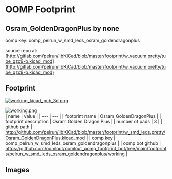 # OOMP Footprint  
## Osram_GoldenDragonPlus  by none  
  
oomp key: oomp_pelrun_w_smd_leds_osram_goldendragonplus  
  
source repo at: [http://gitlab.com/pelrun/libKiCad/blob/master/footprint/w_vacuum.pretty/tube_gzc9-b.kicad_mod](http://gitlab.com/pelrun/libKiCad/blob/master/footprint/w_vacuum.pretty/tube_gzc9-b.kicad_mod)  
## Footprint  
  
[![working_kicad_pcb_3d.png](working_kicad_pcb_3d_600.png)](working_kicad_pcb_3d.png)  
  
[![working.png](working_600.png)](working.png)  
| name | value | 
| --- | --- | 
| footprint name | Osram_GoldenDragonPlus | 
| footprint description | Osram Golden Dragon Plus | 
| number of pads | 3 | 
| github path | http://github.com/pelrun/libKiCad/blob/master/footprint/w_smd_leds.pretty/Osram_GoldenDragonPlus.kicad_mod | 
| oomp key | oomp_pelrun_w_smd_leds_osram_goldendragonplus | 
| oomp bot github | https://github.com/oomlout/oomlout_oomp_footprint_bot/tree/main/footprints/pelrun_w_smd_leds_osram_goldendragonplus/working | 
## Images  
